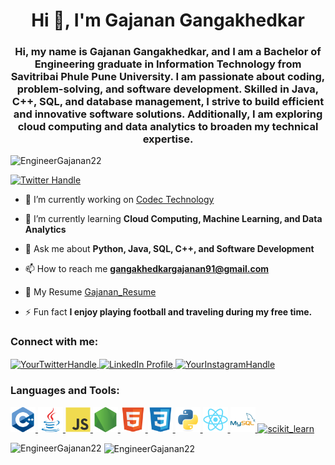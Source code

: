 <h1 align="center">Hi 👋, I'm Gajanan Gangakhedkar</h1>
<h3 align="center">
Hi, my name is Gajanan Gangakhedkar, and I am a Bachelor of Engineering graduate in Information Technology from Savitribai Phule Pune University. 
I am passionate about coding, problem-solving, and software development. Skilled in Java, C++, SQL, and database management, I strive to build 
efficient and innovative software solutions. Additionally, I am exploring cloud computing and data analytics to broaden my technical expertise.
</h3>

<p align="left">
  <img src="https://komarev.com/ghpvc/?username=EngineerGajanan22&label=Profile%20views&color=0e75b6&style=flat" alt="EngineerGajanan22" />
</p>

<p align="left">
  <a href="https://twitter.com/YourTwitterHandle" target="blank">
    <img src="https://img.shields.io/twitter/follow/YourTwitterHandle?logo=twitter&style=for-the-badge" alt="Twitter Handle" />
  </a>
</p>

- 🔭 I’m currently working on [Codec Technology](https://github.com/EngineerGajanan22/Roxiler-Systems-Assessment)

- 🌱 I’m currently learning **Cloud Computing, Machine Learning, and Data Analytics**

- 💬 Ask me about **Python, Java, SQL, C++, and Software Development**

- 📫 How to reach me **gangakhedkargajanan91@gmail.com**

- 📄 My Resume [Gajanan_Resume](#)

- ⚡ Fun fact **I enjoy playing football and traveling during my free time.**

<h3 align="left">Connect with me:</h3>
<p align="left">
  <a href="https://twitter.com/YourTwitterHandle" target="blank">
    <img align="center" src="https://raw.githubusercontent.com/rahuldkjain/github-profile-readme-generator/master/src/images/icons/Social/twitter.svg" alt="YourTwitterHandle" height="30" width="40" />
  </a>
  <a href="https://www.linkedin.com/in/gajanan-gangakhedkar-249214231/overlay/about-this-profile/?lipi=urn%3Ali%3Apage%3Ad_flagship3_profile_view_base%3BshMuiQBfRceDuPQGtGEe1Q%3D%3De" target="blank">
    <img align="center" src="https://raw.githubusercontent.com/rahuldkjain/github-profile-readme-generator/master/src/images/icons/Social/linked-in-alt.svg" alt="LinkedIn Profile" height="30" width="40" />
  </a>
  <a href="https://www.instagram.com/_b_o_s_s__22/" target="blank">
    <img align="center" src="https://raw.githubusercontent.com/rahuldkjain/github-profile-readme-generator/master/src/images/icons/Social/instagram.svg" alt="YourInstagramHandle" height="30" width="40" />
  </a>
</p>

<h3 align="left">Languages and Tools:</h3>
<p align="left">
  <a href="https://www.w3schools.com/cpp/" target="_blank" rel="noreferrer">
    <img src="https://raw.githubusercontent.com/devicons/devicon/master/icons/cplusplus/cplusplus-original.svg" alt="cplusplus" width="40" height="40" />
  </a>
  <a href="https://www.java.com" target="_blank" rel="noreferrer">
    <img src="https://raw.githubusercontent.com/devicons/devicon/master/icons/java/java-original.svg" alt="java" width="40" height="40" />
  </a>
  <a href="https://developer.mozilla.org/en-US/docs/Web/JavaScript" target="_blank" rel="noreferrer">
    <img src="https://raw.githubusercontent.com/devicons/devicon/master/icons/javascript/javascript-original.svg" alt="javascript" width="40" height="40" />
</a>
<a href="https://nodejs.org/" target="_blank" rel="noreferrer">
    <img src="https://raw.githubusercontent.com/devicons/devicon/master/icons/nodejs/nodejs-original.svg" alt="nodejs" width="40" height="40" />
</a>
<a href="https://developer.mozilla.org/en-US/docs/Web/HTML" target="_blank" rel="noreferrer">
    <img src="https://raw.githubusercontent.com/devicons/devicon/master/icons/html5/html5-original.svg" alt="html" width="40" height="40" />
</a>
<a href="https://developer.mozilla.org/en-US/docs/Web/CSS" target="_blank" rel="noreferrer">
    <img src="https://raw.githubusercontent.com/devicons/devicon/master/icons/css3/css3-original.svg" alt="css" width="40" height="40" />
</a>


  <a href="https://www.python.org" target="_blank" rel="noreferrer">
    <img src="https://raw.githubusercontent.com/devicons/devicon/master/icons/python/python-original.svg" alt="python" width="40" height="40" />
  </a>
  <a href="https://reactjs.org/" target="_blank" rel="noreferrer">
    <img src="https://raw.githubusercontent.com/devicons/devicon/master/icons/react/react-original.svg" alt="react" width="40" height="40" />
</a>

  <a href="https://www.mysql.com/" target="_blank" rel="noreferrer">
    <img src="https://raw.githubusercontent.com/devicons/devicon/master/icons/mysql/mysql-original-wordmark.svg" alt="mysql" width="40" height="40" />
  </a>
  
  <a href="https://scikit-learn.org/" target="_blank" rel="noreferrer">
    <img src="https://upload.wikimedia.org/wikipedia/commons/0/05/Scikit_learn_logo_small.svg" alt="scikit_learn" width="40" height="40" />
  </a>
</p>

<p><img align="left" src="https://github-readme-stats.vercel.app/api/top-langs?username=EngineerGajanan22&show_icons=true&locale=en&layout=compact" alt="EngineerGajanan22" /></p>

<p>&nbsp;<img align="center" src="https://github-readme-stats.vercel.app/api?username=EngineerGajanan22&show_icons=true&locale=en" alt="EngineerGajanan22" /></p>
